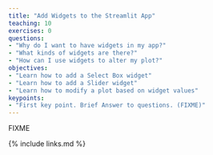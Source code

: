 ```yaml
---
title: "Add Widgets to the Streamlit App"
teaching: 10
exercises: 0
questions:
- "Why do I want to have widgets in my app?"
- "What kinds of widgets are there?"
- "How can I use widgets to alter my plot?"
objectives:
- "Learn how to add a Select Box widget"
- "Learn how to add a Slider widget"
- "Learn how to modify a plot based on widget values"
keypoints:
- "First key point. Brief Answer to questions. (FIXME)"
---
```

FIXME

{% include links.md %}

